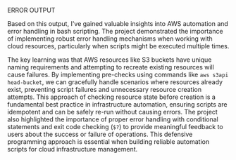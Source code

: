 ERROR OUTPUT

Based on this output, I've gained valuable insights into AWS automation and error handling in bash scripting. The project demonstrated the importance of implementing robust error handling mechanisms when working with cloud resources, particularly when scripts might be executed multiple times. 

The key learning was that AWS resources like S3 buckets have unique naming requirements and attempting to recreate existing resources will cause failures. By implementing pre-checks using commands like `aws s3api head-bucket`, we can gracefully handle scenarios where resources already exist, preventing script failures and unnecessary resource creation attempts. This approach of checking resource state before creation is a fundamental best practice in infrastructure automation, ensuring scripts are idempotent and can be safely re-run without causing errors. The project also highlighted the importance of proper error handling with conditional statements and exit code checking (`$?`) to provide meaningful feedback to users about the success or failure of operations. This defensive programming approach is essential when building reliable automation scripts for cloud infrastructure management.